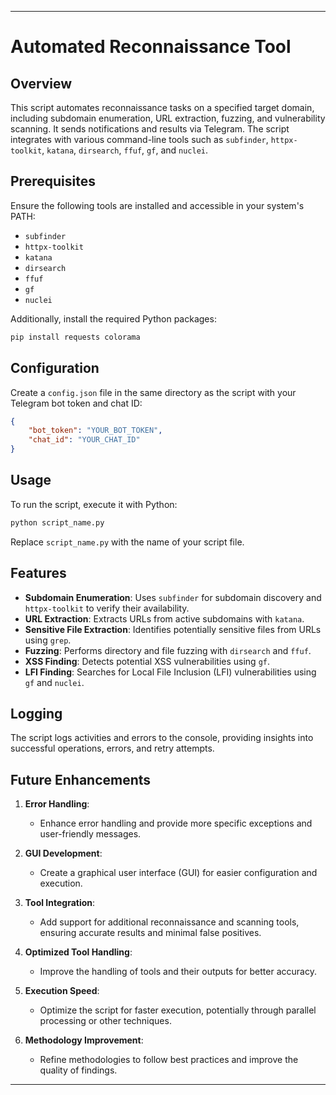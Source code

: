 
---

# Automated Reconnaissance Tool

## Overview

This script automates reconnaissance tasks on a specified target domain, including subdomain enumeration, URL extraction, fuzzing, and vulnerability scanning. It sends notifications and results via Telegram. The script integrates with various command-line tools such as `subfinder`, `httpx-toolkit`, `katana`, `dirsearch`, `ffuf`, `gf`, and `nuclei`.

## Prerequisites

Ensure the following tools are installed and accessible in your system's PATH:

- `subfinder`
- `httpx-toolkit`
- `katana`
- `dirsearch`
- `ffuf`
- `gf`
- `nuclei`

Additionally, install the required Python packages:

```sh
pip install requests colorama
```

## Configuration

Create a `config.json` file in the same directory as the script with your Telegram bot token and chat ID:

```json
{
    "bot_token": "YOUR_BOT_TOKEN",
    "chat_id": "YOUR_CHAT_ID"
}
```

## Usage

To run the script, execute it with Python:

```sh
python script_name.py
```

Replace `script_name.py` with the name of your script file.

## Features

- **Subdomain Enumeration**: Uses `subfinder` for subdomain discovery and `httpx-toolkit` to verify their availability.
- **URL Extraction**: Extracts URLs from active subdomains with `katana`.
- **Sensitive File Extraction**: Identifies potentially sensitive files from URLs using `grep`.
- **Fuzzing**: Performs directory and file fuzzing with `dirsearch` and `ffuf`.
- **XSS Finding**: Detects potential XSS vulnerabilities using `gf`.
- **LFI Finding**: Searches for Local File Inclusion (LFI) vulnerabilities using `gf` and `nuclei`.

## Logging

The script logs activities and errors to the console, providing insights into successful operations, errors, and retry attempts.

## Future Enhancements

1. **Error Handling**:
   - Enhance error handling and provide more specific exceptions and user-friendly messages.

2. **GUI Development**:
   - Create a graphical user interface (GUI) for easier configuration and execution.

3. **Tool Integration**:
   - Add support for additional reconnaissance and scanning tools, ensuring accurate results and minimal false positives.

4. **Optimized Tool Handling**:
   - Improve the handling of tools and their outputs for better accuracy.

5. **Execution Speed**:
   - Optimize the script for faster execution, potentially through parallel processing or other techniques.

6. **Methodology Improvement**:
   - Refine methodologies to follow best practices and improve the quality of findings.

---


